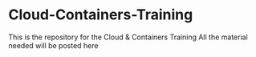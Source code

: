 # Cloud-Containers-Training
This is the repository for the Cloud & Containers Training
All the material needed will be posted here
